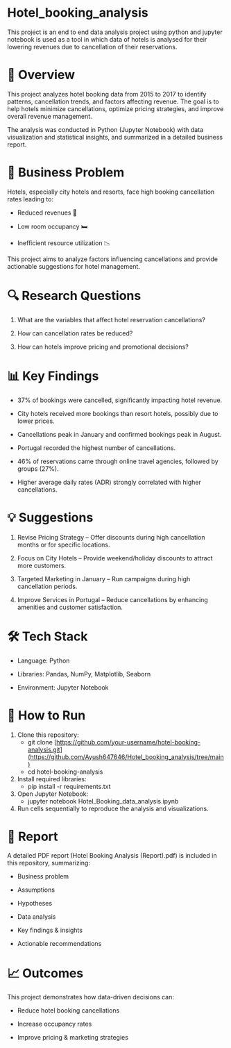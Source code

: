 # Hotel_booking_analysis
This project is an end to end data analysis project using python and jupyter notebook is used as a tool in which data of hotels is analysed for their lowering revenues due to cancellation of their reservations.

# 📌 Overview

This project analyzes hotel booking data from 2015 to 2017 to identify patterns, cancellation trends, and factors affecting revenue. The goal is to help hotels minimize cancellations, optimize pricing strategies, and improve overall revenue management.

The analysis was conducted in Python (Jupyter Notebook) with data visualization and statistical insights, and summarized in a detailed business report.

# 🚩 Business Problem

Hotels, especially city hotels and resorts, face high booking cancellation rates leading to:

- Reduced revenues 💸

- Low room occupancy 🛏️

- Inefficient resource utilization 📉

This project aims to analyze factors influencing cancellations and provide actionable suggestions for hotel management.

# 🔍 Research Questions

1. What are the variables that affect hotel reservation cancellations?

2. How can cancellation rates be reduced?

3. How can hotels improve pricing and promotional decisions?

# 📊 Key Findings

- 37% of bookings were cancelled, significantly impacting hotel revenue.

- City hotels received more bookings than resort hotels, possibly due to lower prices.

- Cancellations peak in January and confirmed bookings peak in August.

- Portugal recorded the highest number of cancellations.

- 46% of reservations came through online travel agencies, followed by groups (27%).

- Higher average daily rates (ADR) strongly correlated with higher cancellations.

# 💡 Suggestions

1. Revise Pricing Strategy – Offer discounts during high cancellation months or for specific locations.

2. Focus on City Hotels – Provide weekend/holiday discounts to attract more customers.

3. Targeted Marketing in January – Run campaigns during high cancellation periods.

4. Improve Services in Portugal – Reduce cancellations by enhancing amenities and customer satisfaction.

# 🛠️ Tech Stack

- Language: Python

- Libraries: Pandas, NumPy, Matplotlib, Seaborn

- Environment: Jupyter Notebook

# 🚀 How to Run

1. Clone this repository:
   - git clone [https://github.com/your-username/hotel-booking-analysis.git](https://github.com/Ayush647646/Hotel_booking_analysis/tree/main)
   - cd hotel-booking-analysis
2. Install required libraries:
   - pip install -r requirements.txt
3. Open Jupyter Notebook:
   - jupyter notebook Hotel_Booking_data_analysis.ipynb
4. Run cells sequentially to reproduce the analysis and visualizations.

# 📌 Report

A detailed PDF report (Hotel Booking Analysis (Report).pdf) is included in this repository, summarizing:

- Business problem

- Assumptions

- Hypotheses

- Data analysis

- Key findings & insights

- Actionable recommendations

# 📈 Outcomes

This project demonstrates how data-driven decisions can:

- Reduce hotel booking cancellations

- Increase occupancy rates

- Improve pricing & marketing strategies

